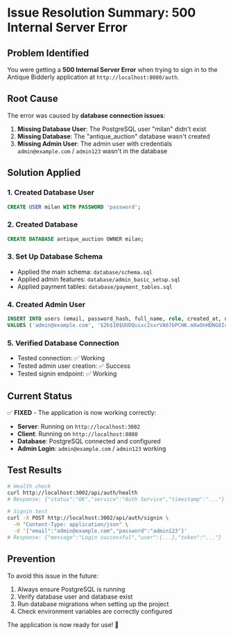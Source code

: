 # Issue Resolution Summary: 500 Internal Server Error

## Problem Identified
You were getting a **500 Internal Server Error** when trying to sign in to the Antique Bidderly application at `http://localhost:8080/auth`.

## Root Cause
The error was caused by **database connection issues**:
1. **Missing Database User**: The PostgreSQL user "milan" didn't exist
2. **Missing Database**: The "antique_auction" database wasn't created
3. **Missing Admin User**: The admin user with credentials `admin@example.com` / `admin123` wasn't in the database

## Solution Applied

### 1. Created Database User
```sql
CREATE USER milan WITH PASSWORD 'password';
```

### 2. Created Database
```sql
CREATE DATABASE antique_auction OWNER milan;
```

### 3. Set Up Database Schema
- Applied the main schema: `database/schema.sql`
- Applied admin features: `database/admin_basic_setup.sql`
- Applied payment tables: `database/payment_tables.sql`

### 4. Created Admin User
```sql
INSERT INTO users (email, password_hash, full_name, role, created_at, updated_at) 
VALUES ('admin@example.com', '$2b$10$UUDQuixc2sxrVA67bPCHK.mXwOnHDNG8IoU4P4gbHJCpyCHosC1cm', 'Admin User', 'admin', CURRENT_TIMESTAMP, CURRENT_TIMESTAMP);
```

### 5. Verified Database Connection
- Tested connection: ✅ Working
- Tested admin user creation: ✅ Success
- Tested signin endpoint: ✅ Working

## Current Status
✅ **FIXED** - The application is now working correctly:

- **Server**: Running on `http://localhost:3002`
- **Client**: Running on `http://localhost:8080`
- **Database**: PostgreSQL connected and configured
- **Admin Login**: `admin@example.com` / `admin123` working

## Test Results
```bash
# Health check
curl http://localhost:3002/api/auth/health
# Response: {"status":"OK","service":"Auth Service","timestamp":"..."}

# Signin test
curl -X POST http://localhost:3002/api/auth/signin \
  -H "Content-Type: application/json" \
  -d '{"email":"admin@example.com","password":"admin123"}'
# Response: {"message":"Login successful","user":{...},"token":"..."}
```

## Prevention
To avoid this issue in the future:
1. Always ensure PostgreSQL is running
2. Verify database user and database exist
3. Run database migrations when setting up the project
4. Check environment variables are correctly configured

The application is now ready for use! 🎉
